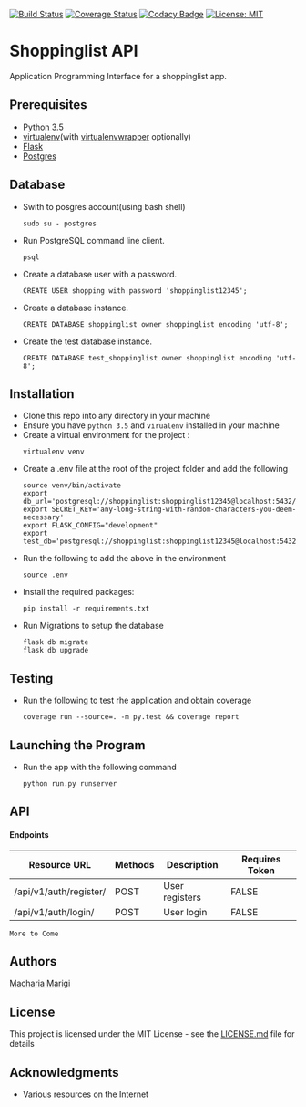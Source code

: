[![Build Status](https://travis-ci.org/machariamarigi/shopping_list_api.svg)](https://travis-ci.org/machariamarigi/shopping_list_api) [![Coverage Status](https://coveralls.io/repos/github/machariamarigi/shopping_list_api/badge.svg?branch=development)](https://coveralls.io/github/machariamarigi/shopping_list_api?branch=development) [![Codacy Badge](https://api.codacy.com/project/badge/Grade/a4a5c07fde574109bcc1c62ddeddfd20)](https://www.codacy.com/app/machariamarigi/shopping_list_api?utm_source=github.com&amp;utm_medium=referral&amp;utm_content=machariamarigi/shopping_list_api&amp;utm_campaign=Badge_Grade) [![License: MIT](https://img.shields.io/badge/License-MIT-yellow.svg)](https://opensource.org/licenses/MIT)

# Shoppinglist API

Application Programming Interface for a shoppinglist app.


## Prerequisites
* [Python 3.5](https://www.python.org/downloads/release/python-350/)
* [virtualenv](https://virtualenv.pypa.io/en/stable/)(with [virtualenvwrapper](https://virtualenvwrapper.readthedocs.io/en/latest/install.html) optionally)
* [Flask](http://flask.pocoo.org/)
* [Postgres](https://wiki.postgresql.org/wiki/Detailed_installation_guides)

## Database
* Swith to posgres account(using bash shell)
    ```
    sudo su - postgres
    ```
* Run PostgreSQL command line client.
    ```
    psql
    ```
* Create a database user with a password.
    ```
    CREATE USER shopping with password 'shoppinglist12345';
    ```
* Create a database instance.
    ```
    CREATE DATABASE shoppinglist owner shoppinglist encoding 'utf-8';
    ```
* Create the test database instance.
    ```
    CREATE DATABASE test_shoppinglist owner shoppinglist encoding 'utf-8';
    ```

## Installation
* Clone this repo into any directory in your machine
* Ensure you have `python 3.5` and `virualenv` installed in your machine
* Create a virtual environment for the project :
    ```
    virtualenv venv
    ```
* Create a .env file at the root of the project folder and add the following
    ```
    source venv/bin/activate
    export db_url='postgresql://shoppinglist:shoppinglist12345@localhost:5432/shopinglist'
    export SECRET_KEY='any-long-string-with-random-characters-you-deem-necessary'
    export FLASK_CONFIG="development"
    export test_db='postgresql://shoppinglist:shoppinglist12345@localhost:5432/test_shopinglist'
    ```
* Run the following to add the above in the environment
    ```
    source .env
    ```
* Install the required packages:
    ```
    pip install -r requirements.txt
    ```
* Run Migrations to setup the database
    ```
    flask db migrate
    flask db upgrade
    ```

## Testing
* Run the following to test rhe application and obtain coverage
    ```
    coverage run --source=. -m py.test && coverage report
    ```

## Launching the Program
* Run the app with the following command
    ```
    python run.py runserver
    ```

## API

#### Endpoints

| Resource URL                                |      Methods      |        Description        | Requires Token |
|---------------------------------------------|-------------------|---------------------------|----------------|  
| /api/v1/auth/register/                      |       POST        |       User registers      | FALSE          |
| /api/v1/auth/login/                         |       POST        |         User login        | FALSE          |

```
More to Come
```

## Authors
[Macharia Marigi](https://github.com/machariamarigi)

## License
This project is licensed under the MIT License - see the [LICENSE.md](LICENSE.md) file for details

## Acknowledgments
* Various resources on the Internet
